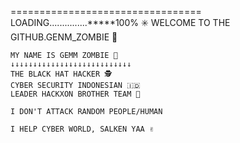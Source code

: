 =================================
LOADING...............*****100% ✳️
WELCOME TO THE GITHUB.GENM_ZOMBIE 🐾
~~~~~~~~~~~~~~~~~~~~~~~~~~~~~~~~
MY NAME IS GEMM ZOMBIE 👾
↓↓↓↓↓↓↓↓↓↓↓↓↓↓↓↓↓↓↓↓↓↓↓↓↓↓↓
THE BLACK HAT HACKER 🕵️
CYBER SECURITY INDONESIAN 🇮🇩
LEADER HACKXON BROTHER TEAM 🤝

I DON'T ATTACK RANDOM PEOPLE/HUMAN

I HELP CYBER WORLD, SALKEN YAA ✌️

